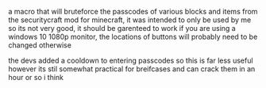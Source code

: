 a macro that will bruteforce the passcodes of various blocks and items from the securitycraft mod for minecraft, it was intended to only be used by me so its not very good, it should be garenteed to work if you are using a windows 10 1080p monitor, the locations of buttons will probably need to be changed otherwise

the devs added a cooldown to entering passcodes so this is far less useful however its stil somewhat practical for breifcases and can crack them in an hour or so i think
